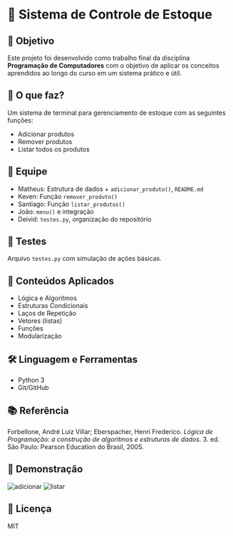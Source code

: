# 🧾 Sistema de Controle de Estoque

## 📌 Objetivo
Este projeto foi desenvolvido como trabalho final da disciplina **Programação de Computadores** com o objetivo de aplicar os conceitos aprendidos ao longo do curso em um sistema prático e útil.

## 🚀 O que faz?
Um sistema de terminal para gerenciamento de estoque com as seguintes funções:
- Adicionar produtos
- Remover produtos
- Listar todos os produtos

## 👥 Equipe
- Matheus: Estrutura de dados + `adicionar_produto()`, `README.md`
- Keven: Função `remover_produto()`
- Santiago: Função `listar_produtos()`
- João: `menu()` e integração
- Deivid: `testes.py`, organização do repositório

## 🧪 Testes
Arquivo `testes.py` com simulação de ações básicas.

## 🧠 Conteúdos Aplicados
- Lógica e Algoritmos
- Estruturas Condicionais
- Laços de Repetição
- Vetores (listas)
- Funções
- Modularização

## 🛠️ Linguagem e Ferramentas
- Python 3
- Git/GitHub

## 📚 Referência
Forbellone, André Luiz Villar; Eberspacher, Henri Frederico. *Lógica de Programação: a construção de algoritmos e estruturas de dados*. 3. ed. São Paulo: Pearson Education do Brasil, 2005.

## 📸 Demonstração
![adicionar](adicionar.png)
![listar](listar.png)

## 📄 Licença
MIT
